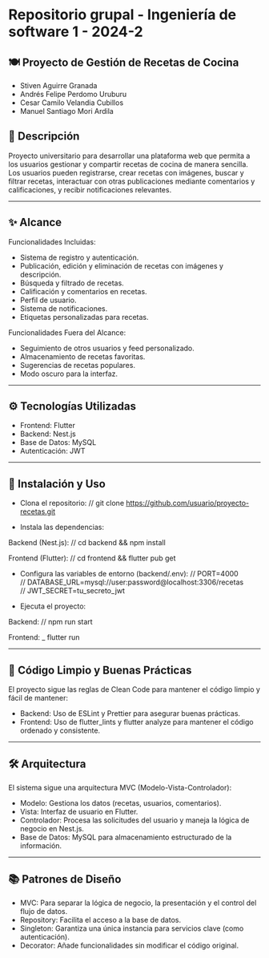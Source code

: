 #  Repositorio grupal - Ingeniería de software 1 - 2024-2

## 🍽️ Proyecto de Gestión de Recetas de Cocina

- Stiven Aguirre Granada
- Andrés Felipe Perdomo Uruburu
- Cesar Camilo Velandia Cubillos
- Manuel Santiago Mori Ardila


## 📌 Descripción
Proyecto universitario para desarrollar una plataforma web que permita a los usuarios gestionar y compartir recetas de cocina de manera sencilla. Los usuarios pueden registrarse, crear recetas con imágenes, buscar y filtrar recetas, interactuar con otras publicaciones mediante comentarios y calificaciones, y recibir notificaciones relevantes.

---

## ✨ Alcance
Funcionalidades Incluidas:
- Sistema de registro y autenticación.
- Publicación, edición y eliminación de recetas con imágenes y descripción.
- Búsqueda y filtrado de recetas.
- Calificación y comentarios en recetas.
- Perfil de usuario.
- Sistema de notificaciones.
- Etiquetas personalizadas para recetas.


Funcionalidades Fuera del Alcance:
- Seguimiento de otros usuarios y feed personalizado.
- Almacenamiento de recetas favoritas.
- Sugerencias de recetas populares.
- Modo oscuro para la interfaz.

---

## ⚙️ Tecnologías Utilizadas
- Frontend: Flutter
- Backend: Nest.js
- Base de Datos: MySQL
- Autenticación: JWT

---

## 🚀 Instalación y Uso
- Clona el repositorio:
// git clone https://github.com/usuario/proyecto-recetas.git

- Instala las dependencias:

Backend (Nest.js):
// cd backend && npm install  

Frontend (Flutter):
// cd frontend && flutter pub get  

- Configura las variables de entorno (backend/.env):
// PORT=4000  
// DATABASE_URL=mysql://user:password@localhost:3306/recetas  
// JWT_SECRET=tu_secreto_jwt  

- Ejecuta el proyecto:

Backend:
// npm run start  

Frontend:
_ flutter run  

---

## 📄 Código Limpio y Buenas Prácticas
El proyecto sigue las reglas de Clean Code para mantener el código limpio y fácil de mantener:

- Backend: Uso de ESLint y Prettier para asegurar buenas prácticas.
- Frontend: Uso de flutter_lints y flutter analyze para mantener el código ordenado y consistente.

---

## 🛠️ Arquitectura
El sistema sigue una arquitectura MVC (Modelo-Vista-Controlador):

- Modelo: Gestiona los datos (recetas, usuarios, comentarios).
- Vista: Interfaz de usuario en Flutter.
- Controlador: Procesa las solicitudes del usuario y maneja la lógica de negocio en Nest.js.
- Base de Datos: MySQL para almacenamiento estructurado de la información.

---

## 📚 Patrones de Diseño
- MVC: Para separar la lógica de negocio, la presentación y el control del flujo de datos.
- Repository: Facilita el acceso a la base de datos.
- Singleton: Garantiza una única instancia para servicios clave (como autenticación).
- Decorator: Añade funcionalidades sin modificar el código original.

